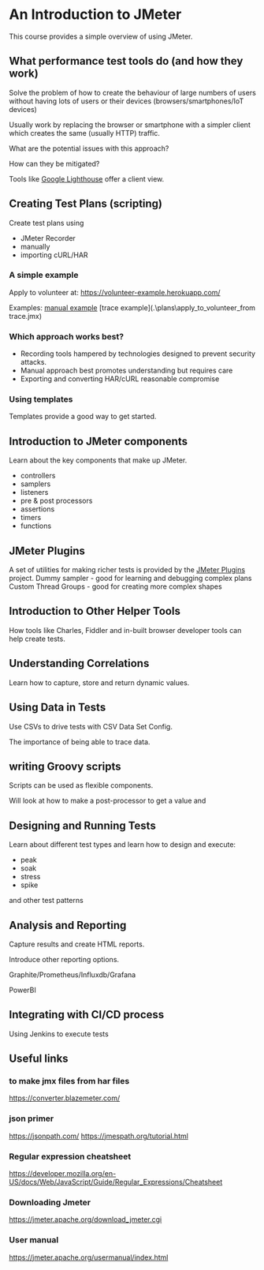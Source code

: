 # An Introduction to JMeter

This course provides a simple overview of using JMeter.

## What performance test tools do (and how they work)
Solve the problem of how to create the behaviour of large numbers of users without having lots of users or their devices (browsers/smartphones/IoT devices)

Usually work by replacing the browser or smartphone with a simpler client which creates the same (usually HTTP) traffic.

What are the potential issues with this approach?

How can they be mitigated?

Tools like [Google Lighthouse](https://developers.google.com/web/tools/lighthouse) offer a client view.

## Creating Test Plans (scripting)

Create test plans using 
- JMeter Recorder 
- manually
- importing cURL/HAR

### A simple example
Apply to volunteer at:
https://volunteer-example.herokuapp.com/

Examples:
[manual example](.\plans\apply_to_volunteer_manual.jmx)
[trace example](.\plans\apply_to_volunteer_from trace.jmx)

### Which approach works best?

- Recording tools hampered by technologies designed to prevent security attacks.
- Manual approach best promotes understanding but requires care
- Exporting and converting HAR/cURL reasonable compromise

### Using templates
Templates provide a good way to get started.

## Introduction to JMeter components

Learn about the key components that make up JMeter. 
- controllers
- samplers
- listeners
- pre & post processors
- assertions
- timers
- functions

## JMeter Plugins

A set of utilities for making richer tests is provided by the [JMeter Plugins](https://jmeter-plugins.org) project.
Dummy sampler - good for learning and debugging complex plans
Custom Thread Groups - good for creating more complex shapes

## Introduction to Other Helper Tools

How tools like Charles, Fiddler and in-built browser developer tools can help create tests.

## Understanding Correlations

Learn how to capture, store and return dynamic values.

## Using Data in Tests

Use CSVs to drive tests with CSV Data Set Config.

The importance of being able to trace data. 

## writing Groovy scripts
Scripts can be used as flexible components.

Will look at how to make a post-processor to get a value and 

## Designing and Running Tests

Learn about different test types and learn how to design and execute:
- peak
- soak
- stress
- spike 

and other test patterns

## Analysis and Reporting 

Capture results and create HTML reports.

Introduce other reporting options.

Graphite/Prometheus/Influxdb/Grafana

PowerBI

## Integrating with CI/CD process
Using Jenkins to execute tests

## Useful links

### to make jmx files from har files
https://converter.blazemeter.com/

### json primer
https://jsonpath.com/
https://jmespath.org/tutorial.html

### Regular expression cheatsheet
https://developer.mozilla.org/en-US/docs/Web/JavaScript/Guide/Regular_Expressions/Cheatsheet

### Downloading Jmeter
https://jmeter.apache.org/download_jmeter.cgi

### User manual
https://jmeter.apache.org/usermanual/index.html
